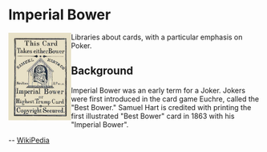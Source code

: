 # Imperial Bower

<img
    align="left"
    width="125"
    height="174"
    src="https://github.com/ImperialBower/.github/blob/main/profile/images/imperial_bower.jpg" />

Libraries about cards, with a particular emphasis on Poker.

## Background

Imperial Bower was an early term for a Joker. Jokers were first introduced in the card game Euchre, called the "Best Bower."  Samuel Hart is credited with printing the first illustrated "Best Bower" card in 1863 with his "Imperial Bower".

-- [WikiPedia](https://en.wikipedia.org/wiki/Joker_(playing_card))
